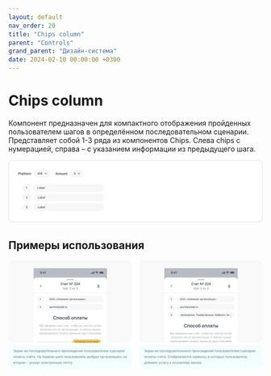 ```yaml
---
layout: default
nav_order: 20
title: "Chips column"
parent: "Controls"
grand_parent: "Дизайн-система"
date: 2024-02-10 00:00:00 +0300
---
```


# Chips column

Компонент предназначен для компактного отображения пройденных пользователем шагов в
определённом последовательном сценарии. Представляет собой 1-3 ряда из компонентов Chips.
Слева chips с нумерацией, справа – с указанием информации из предыдущего шага.

![Chips](/assets/images/design/controls/chips-column/frame1.png)

## Примеры использования

![Chips](/assets/images/design/controls/chips-column/frame2.png)

